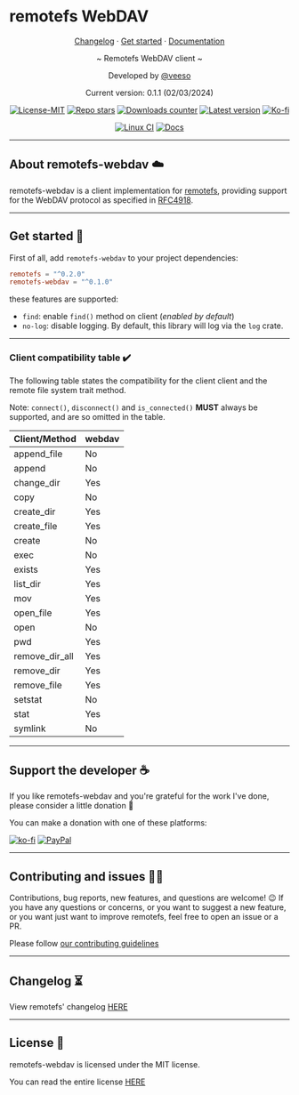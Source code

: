 # remotefs WebDAV

<p align="center">
  <a href="https://veeso.github.io/remotefs-webdav/blob/main/CHANGELOG.md" target="_blank">Changelog</a>
  ·
  <a href="https://veeso.github.io/remotefs-webdav/#get-started" target="_blank">Get started</a>
  ·
  <a href="https://docs.rs/remotefs-webdav" target="_blank">Documentation</a>
</p>

<p align="center">~ Remotefs WebDAV client ~</p>

<p align="center">Developed by <a href="https://veeso.github.io/" target="_blank">@veeso</a></p>
<p align="center">Current version: 0.1.1 (02/03/2024)</p>

<p align="center">
  <a href="https://opensource.org/licenses/MIT"
    ><img
      src="https://img.shields.io/badge/License-MIT-teal.svg"
      alt="License-MIT"
  /></a>
  <a href="https://github.com/veeso/remotefs-rs-webdav/stargazers"
    ><img
      src="https://img.shields.io/github/stars/veeso/remotefs-rs-webdav.svg?style=plain"
      alt="Repo stars"
  /></a>
  <a href="https://crates.io/crates/remotefs-webdav"
    ><img
      src="https://img.shields.io/crates/d/remotefs-webdav.svg"
      alt="Downloads counter"
  /></a>
  <a href="https://crates.io/crates/remotefs-webdav"
    ><img
      src="https://img.shields.io/crates/v/remotefs-webdav.svg"
      alt="Latest version"
  /></a>
  <a href="https://ko-fi.com/veeso">
    <img
      src="https://img.shields.io/badge/donate-ko--fi-red"
      alt="Ko-fi"
  /></a>
</p>
<p align="center">
  <a href="https://github.com/veeso/remotefs-rs-webdav/actions"
    ><img
      src="https://github.com/veeso/remotefs-rs-webdav/workflows/build-test/badge.svg"
      alt="Linux CI"
  /></a>
  <a href="https://docs.rs/remotefs-webdav"
    ><img
      src="https://docs.rs/remotefs-webdav/badge.svg"
      alt="Docs"
  /></a>
</p>

---

## About remotefs-webdav ☁️

remotefs-webdav is a client implementation for [remotefs](https://github.com/veeso/remotefs-rs), providing support for the WebDAV protocol as specified in [RFC4918](https://www.rfc-editor.org/rfc/rfc4918).

---

## Get started 🚀

First of all, add `remotefs-webdav` to your project dependencies:

```toml
remotefs = "^0.2.0"
remotefs-webdav = "^0.1.0"
```

these features are supported:

- `find`: enable `find()` method on client (*enabled by default*)
- `no-log`: disable logging. By default, this library will log via the `log` crate.

---

### Client compatibility table ✔️

The following table states the compatibility for the client client and the remote file system trait method.

Note: `connect()`, `disconnect()` and `is_connected()` **MUST** always be supported, and are so omitted in the table.

| Client/Method  | webdav |
|----------------|--------|
| append_file    | No     |
| append         | No     |
| change_dir     | Yes    |
| copy           | No     |
| create_dir     | Yes    |
| create_file    | Yes    |
| create         | No     |
| exec           | No     |
| exists         | Yes    |
| list_dir       | Yes    |
| mov            | Yes    |
| open_file      | Yes    |
| open           | No     |
| pwd            | Yes    |
| remove_dir_all | Yes    |
| remove_dir     | Yes    |
| remove_file    | Yes    |
| setstat        | No     |
| stat           | Yes    |
| symlink        | No     |

---

## Support the developer ☕

If you like remotefs-webdav and you're grateful for the work I've done, please consider a little donation 🥳

You can make a donation with one of these platforms:

[![ko-fi](https://img.shields.io/badge/Ko--fi-F16061?style=for-the-badge&logo=ko-fi&logoColor=white)](https://ko-fi.com/veeso)
[![PayPal](https://img.shields.io/badge/PayPal-00457C?style=for-the-badge&logo=paypal&logoColor=white)](https://www.paypal.me/chrisintin)

---

## Contributing and issues 🤝🏻

Contributions, bug reports, new features, and questions are welcome! 😉
If you have any questions or concerns, or you want to suggest a new feature, or you want just want to improve remotefs, feel free to open an issue or a PR.

Please follow [our contributing guidelines](CONTRIBUTING.md)

---

## Changelog ⏳

View remotefs' changelog [HERE](CHANGELOG.md)

---

## License 📃

remotefs-webdav is licensed under the MIT license.

You can read the entire license [HERE](LICENSE)
